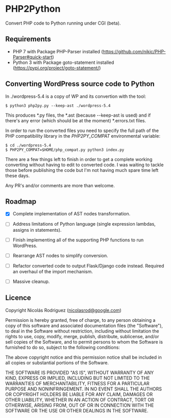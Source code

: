 PHP2Python
==========

Convert PHP code to Python running under CGI (beta).

Requirements
------------

- PHP 7 with Package PHP-Parser installed (https://github.com/nikic/PHP-Parser#quick-start)
- Python 3 with Package goto-statement installed (https://pypi.org/project/goto-statement/)


Converting WordPress source code to Python
------------------------------------------

In ./wordpress-5.4 is a copy of WP and its convertion with the tool:

```
$ python3 php2py.py --keep-ast ./wordpress-5.4
```

This produces \*.py files, the \*.ast (because --keep-ast is used) and if there's any error (which should be at the moment) \*.errors.txt files.

In order to run the converted files you need to specify the full path of the PHP compatibility library in the *PHP2PY_COMPAT* environmental variable:

````
$ cd ./wordpress-5.4
$ PHP2PY_COMPAT=$HOME/php_compat.py python3 index.py
````

There are a few things left to finish in order to get a complete working converting without having to edit to converted code. I was waiting to tackle those before publishing the code but I'm not having much spare time left these days.

Any PR's and/or comments are more than welcome.

Roadmap
-------

- [x] Complete implementation of AST nodes transformation.
- [ ] Address limitations of Python language (single expression lambdas, assigns in statements).
- [ ] Finish implementing all of the supporting PHP functions to run WordPress.
- [ ] Rearrange AST nodes to simplify conversion.
- [ ] Refactor converted code to output Flask/Django code instead. Required an overhaul of the
  import mechanism.
- [ ] Massive cleanup.


Licence
-------

Copyright Nicolás Rodriguez (nicolasrod@google.com)

Permission is hereby granted, free of charge, to any person obtaining a copy of this software and associated documentation files (the "Software"), to deal in the Software without restriction, including without limitation the rights to use, copy, modify, merge, publish, distribute, sublicense, and/or sell copies of the Software, and to permit persons to whom the Software is furnished to do so, subject to the following conditions:

The above copyright notice and this permission notice shall be included in all copies or substantial portions of the Software.

THE SOFTWARE IS PROVIDED "AS IS", WITHOUT WARRANTY OF ANY KIND, EXPRESS OR IMPLIED, INCLUDING BUT NOT LIMITED TO THE WARRANTIES OF MERCHANTABILITY, FITNESS FOR A PARTICULAR PURPOSE AND NONINFRINGEMENT. IN NO EVENT SHALL THE AUTHORS OR COPYRIGHT HOLDERS BE LIABLE FOR ANY CLAIM, DAMAGES OR OTHER LIABILITY, WHETHER IN AN ACTION OF CONTRACT, TORT OR OTHERWISE, ARISING FROM, OUT OF OR IN CONNECTION WITH THE SOFTWARE OR THE USE OR OTHER DEALINGS IN THE SOFTWARE.


